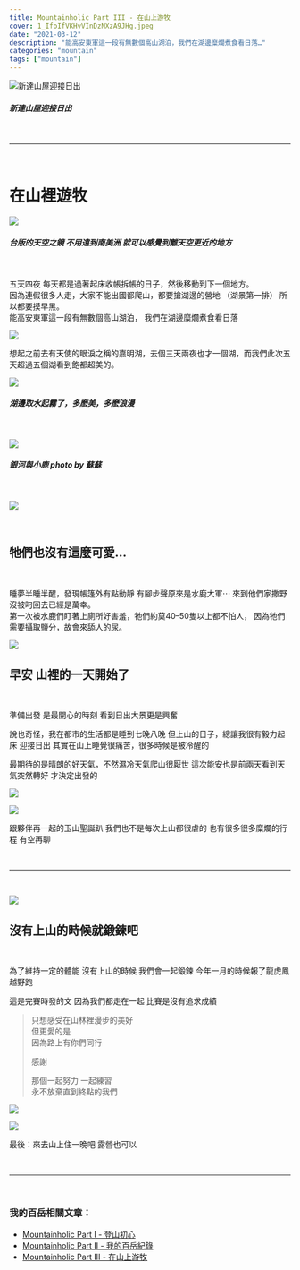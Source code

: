 ```yaml
---
title: Mountainholic Part III - 在山上游牧
cover: 1_IfoIfVKHvVInDzNXzA9JHg.jpeg
date: "2021-03-12"
description: "能高安東軍這一段有無數個高山湖泊，我們在湖邊糜爛煮食看日落…"
categories: "mountain"
tags: ["mountain"]
---
```


![新達山屋迎接日出](./1_IfoIfVKHvVInDzNXzA9JHg.jpeg)
##### 新達山屋迎接日出
<br/>
<hr/>
<br/>

# 在山裡遊牧


![](./1_aP7Wgxn-Icwks3yPxKoWQA.jpeg)


##### 台版的天空之鏡 不用遠到南美洲 就可以感覺到離天空更近的地方

<br/>
<p>
五天四夜 每天都是過著起床收帳拆帳的日子，然後移動到下一個地方。
<br/>
因為連假很多人走，大家不能出國都爬山，都要搶湖邊的營地 （湖景第一排） 所以都要摸早黑。<br/>
能高安東軍這一段有無數個高山湖泊，
我們在湖邊糜爛煮食看日落</p>

![](./1_pvB2TFyVIUBJ-RhFXe2F9w.jpeg)

<p>
想起之前去有天使的眼淚之稱的嘉明湖，去個三天兩夜也才一個湖，而我們此次五天超過五個湖看到飽都超美的。</p>

![](./1_WTEr_ot9E0slTMv3Dyaskg.jpeg)
##### 湖邊取水起霧了，多麽美，多麽浪漫

<br/>

![](./1_3yFP_Vlx5PmfYcYnbZkcow.png)

##### 銀河與小鹿 photo by 蘇蘇

<br/>

![](./1_1RERGodFcEKF7HjfAbPBBg.jpeg)

<br/>

## 牠們也沒有這麼可愛…

<br/>
<p>
睡夢半睡半醒，發現帳篷外有點動靜 有腳步聲原來是水鹿大軍⋯
來到他們家撒野沒被叼回去已經是萬幸。
<br/>
第一次被水鹿們盯著上廁所好害羞，牠們約莫40–50隻以上都不怕人，
因為牠們需要攝取鹽分，故會來舔人的尿。
</p>

![](./1_IfoIfVKHvVInDzNXzA9JHg.jpeg)


## 早安 山裡的一天開始了

<br/>

準備出發 是最開心的時刻
看到日出大景更是興奮

說也奇怪，我在都市的生活都是睡到七晚八晚
但上山的日子，總讓我很有毅力起床 迎接日出
其實在山上睡覺很痛苦，很多時候是被冷醒的

最期待的是晴朗的好天氣，不然濕冷天氣爬山很厭世
這次能安也是前兩天看到天氣突然轉好
才決定出發的


![](./1_Fy_wZV9gB2QZdf6MsTD1eQ.jpeg)



![](./1_pvz3akG-mCl7TC83fi_ydg.jpeg)

跟夥伴再一起的玉山聖誕趴
我們也不是每次上山都很虐的
也有很多很多糜爛的行程
有空再聊

<br/>
<hr/>
<br/>

![](./1_eYUoFUyqTj1vGtS8ss4ZzA.jpeg)



## 沒有上山的時候就鍛鍊吧

<br/>

為了維持一定的體能
沒有上山的時候 我們會一起鍛鍊
今年一月的時候報了龍虎鳳越野跑

這是完賽時發的文
因為我們都走在一起
比賽是沒有追求成績

> 只想感受在山林裡漫步的美好<br/>
> 但更愛的是<br/>
> 因為路上有你們同行<br/>
>
> 感謝
>
> 那個一起努力 一起練習<br/>
> 永不放棄直到終點的我們

![](./1_hSMZsiBW33uhR5tSI930Nw.jpeg)


![](./1_VyM2_H0GInQXn9XEcThX9Q.jpeg)

最後：來去山上住一晚吧 露營也可以

<br/>
<hr/>
<br/>

### 我的百岳相關文章：
- <a href="/blog/mountainholic-1/">Mountainholic Part I - 登山初心</a><br/>
- <a href="/blog/mountainholic-2/">Mountainholic Part II - 我的百岳紀錄</a><br/>
- <a href="/blog/mountainholic-3/">Mountainholic Part III - 在山上游牧</a><br/>